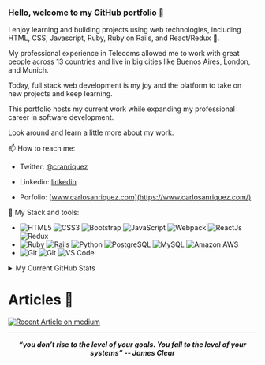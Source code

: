 ### Hello, welcome to my GitHub portfolio 👋

I enjoy learning and building projects using web technologies, including HTML, CSS, Javascript, Ruby, Ruby on Rails, and React/Redux 🚀.

My professional experience in Telecoms allowed me to work with great people across 13 countries and live in big cities like Buenos Aires, London, and Munich. 

Today, full stack web development is my joy and the platform to take on new projects and keep learning. 

This portfolio hosts my current work while expanding my professional career in software development.

Look around and learn a little more about my work.

📫 How to reach me:

- Twitter: [@cranriquez](https://twitter.com/cranriquez)
- Linkedin: [linkedin](https://www.linkedin.com/in/carlosanriquez/)

- Porfolio: [www.carlosanriquez.com](https://www.carlosanriquez.com/)

🔧 My Stack and tools:
- ![HTML5](https://img.shields.io/badge/-HTML5-E34F26?style=plastic&logo=html5&logoColor=white) 
  ![CSS3](https://img.shields.io/badge/-CSS3-1572B6?style=plastic&logo=css3)
  ![Bootstrap](https://img.shields.io/badge/-Bootstrap-563D7C?style=plastic&logo=Bootstrap&logoColor=white)
  ![JavaScript](https://img.shields.io/badge/-JavaScript-black?style=plastic&logo=javascript)
  ![Webpack](https://img.shields.io/badge/-Webpack-8DD6F9?style=plastic&logo=Webpack&logoColor=black)
  ![ReactJs](https://img.shields.io/badge/-ReactJs-61DAFB?style=plastic&logo=React&logoColor=black)
  ![Redux](https://img.shields.io/badge/-Redux-764ABC?style=plastic&logo=Redux&logoColor=white)
- ![Ruby](https://img.shields.io/badge/-Ruby-CC342D?style=plastic&logo=Ruby&logoColor=white)
![Rails](https://img.shields.io/badge/-Ruby%20on%20Rails-CC342D?style=plastic&logo=Ruby%20on%20Rails&logoColor=white)
![Python](https://img.shields.io/badge/-Python-3776AB?style=plastic&logo=Python&logoColor=white)
![PostgreSQL](https://img.shields.io/badge/-PostgreSQL-336791?style=plastic&logo=postgresql)
  ![MySQL](https://img.shields.io/badge/-MySQL-4479A1?style=plastic&logo=mysql&logoColor=white)
   ![Amazon AWS](https://img.shields.io/badge/Amazon%20AWS-232F3E?style=plastic&logo=amazon-aws)
-  ![Git](https://img.shields.io/badge/-Git-F05032?style=plastic&logo=git&logoColor=white)
![Git](https://img.shields.io/badge/-GitHub-181717?style=plastic&logo=Github&logoColor=white)
![VS Code](https://img.shields.io/badge/-VS%20Code-007ACC?style=plastic&logo=visual-studio-code)

<details>
  <summary>My Current GitHub Stats</summary>
  <br>
  
  ![My GitHub stats](https://github-readme-stats.vercel.app/api?username=canriquez&show_icons=true)
</details>


# 
# Articles 📝
<a target="_blank" href="https://github-readme-medium-recent-article.vercel.app/medium/@canriquez/0"><img src="https://github-readme-medium-recent-article.vercel.app/medium/@canriquez/0" alt="Recent Article on medium"></img></a>   


<hr>
<p align="center">
   <i><strong>“you don’t rise to the level of your goals. You fall to the level of your systems” -- James Clear</strong></i>
   <br>
   <br>
<br>	